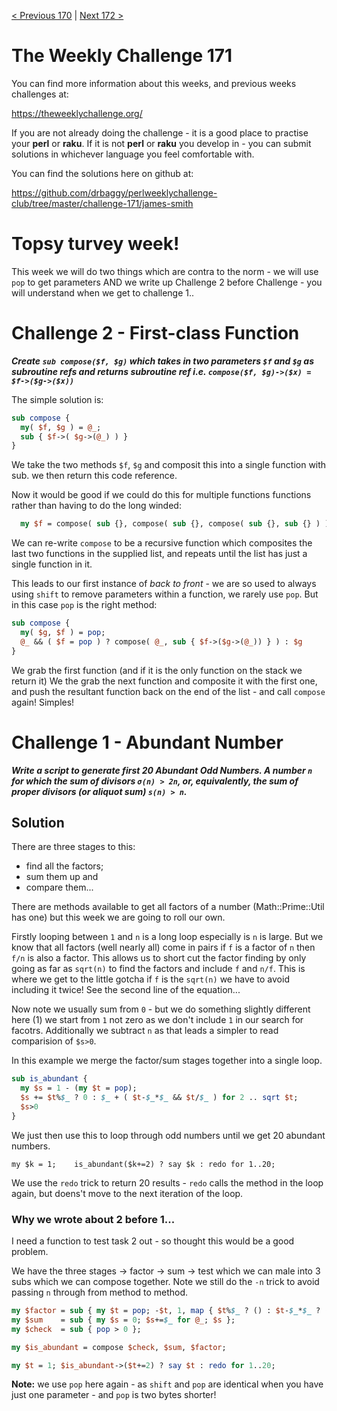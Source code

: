 [< Previous 170](https://github.com/drbaggy/perlweeklychallenge-club/tree/master/challenge-170/james-smith) |
[Next 172 >](https://github.com/drbaggy/perlweeklychallenge-club/tree/master/challenge-172/james-smith)

# The Weekly Challenge 171

You can find more information about this weeks, and previous weeks challenges at:

  https://theweeklychallenge.org/

If you are not already doing the challenge - it is a good place to practise your
**perl** or **raku**. If it is not **perl** or **raku** you develop in - you can
submit solutions in whichever language you feel comfortable with.

You can find the solutions here on github at:

https://github.com/drbaggy/perlweeklychallenge-club/tree/master/challenge-171/james-smith

# Topsy turvey week!

This week we will do two things which are contra to the norm - we will use `pop` to get parameters AND we write up Challenge 2 before Challenge - you will understand when we get to challenge 1..

# Challenge 2 - First-class Function
***Create `sub compose($f, $g)` which takes in two parameters `$f` and `$g` as subroutine refs and returns subroutine ref i.e. `compose($f, $g)->($x) = $f->($g->($x))`***

The simple solution is:

```perl
sub compose {
  my( $f, $g ) = @_;
  sub { $f->( $g->(@_) ) }
}
```

We take the two methods `$f`, `$g` and composit this into a single function with sub. we then return this code reference.

Now it would be good if we could do this for multiple functions functions rather than having to do the long winded:

```perl
  my $f = compose( sub {}, compose( sub {}, compose( sub {}, sub {} ) ) );
```

We can re-write `compose` to be a recursive function which composites the last two functions in the supplied list, and repeats until the list has just a single function in it.

This leads to our first instance of *back to front* - we are so used to always using `shift` to remove parameters within a function, we rarely use `pop`. But in this case `pop` is the right method:

```perl
sub compose {
  my( $g, $f ) = pop;
  @_ && ( $f = pop ) ? compose( @_, sub { $f->($g->(@_)) } ) : $g
}
```

We grab the first function (and if it is the only function on the stack we return it) We the grab the next function and composite it with the first one, and push the resultant function back on the end of the list - and call `compose` again! Simples!

# Challenge 1 - Abundant Number

***Write a script to generate first 20 Abundant Odd Numbers. A number `n` for which the sum of divisors `σ(n) > 2n`, or, equivalently, the sum of proper divisors (or aliquot sum) `s(n) > n`.***

## Solution

There are three stages to this:
  * find all the factors;
  * sum them up and
  * compare them...

There are methods available to get all factors of a number (Math::Prime::Util has one) but this week we are going to roll our own.

Firstly looping between `1` and `n` is a long loop especially is `n` is large. But we know that all factors (well nearly all) come in pairs if `f` is a factor of `n` then `f/n` is also a factor. This allows us to short cut the factor finding by only going as far as `sqrt(n)` to find the factors and include `f` and `n/f`. This is where we get to the little gotcha if `f` is the `sqrt(n)` we have to avoid including it twice! See the second line of the equation...

Now note we usually sum from `0` - but we do something slightly different here (1) we start from `1` not zero as we don't include `1` in our search for facotrs. Additionally we subtract `n` as that leads a simpler to read comparision of `$s>0`.

In this example we merge the factor/sum stages together into a single loop.

```perl
sub is_abundant {
  my $s = 1 - (my $t = pop);
  $s += $t%$_ ? 0 : $_ + ( $t-$_*$_ && $t/$_ ) for 2 .. sqrt $t;
  $s>0
}
```
We just then use this to loop through odd numbers until we get 20 abundant numbers.

```
my $k = 1;    is_abundant($k+=2) ? say $k : redo for 1..20;
```

We use the `redo` trick to return 20 results - `redo` calls the method in the loop again, but doens't move to the next iteration of the loop.

### Why we wrote about 2 before 1...

I need a function to test task 2 out - so thought this would be a good problem.

We have the three stages -> factor -> sum -> test which we can male into 3 subs which we can compose together. Note we still do the `-n` trick to avoid passing `n` through from method to method.

```perl
my $factor = sub { my $t = pop; -$t, 1, map { $t%$_ ? () : $t-$_*$_ ? ($_,$t/$_) : $_ } 2..sqrt $t };
my $sum    = sub { my $s = 0; $s+=$_ for @_; $s };
my $check  = sub { pop > 0 };

my $is_abundant = compose $check, $sum, $factor;

my $t = 1; $is_abundant->($t+=2) ? say $t : redo for 1..20;
```

**Note:** we use `pop` here again - as `shift` and `pop` are identical when you have just one parameter - and `pop` is two bytes shorter!
